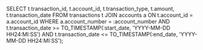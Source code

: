 SELECT t.transaction_id, t.account_id, t.transaction_type, t.amount, t.transaction_date
FROM transactions t
JOIN accounts a ON t.account_id = a.account_id
WHERE a.account_number = :account_number
AND t.transaction_date >= TO_TIMESTAMP(:start_date, 'YYYY-MM-DD HH24:MI:SS')
AND t.transaction_date <= TO_TIMESTAMP(:end_date, 'YYYY-MM-DD HH24:MI:SS');
